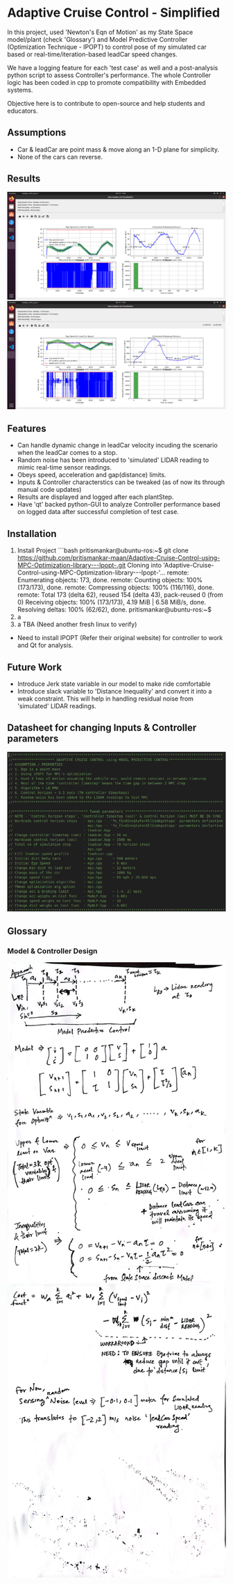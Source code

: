# Adaptive Cruise Control - Simplified  

In this project, used 'Newton's Eqn of Motion' as my State Space model/plant (check 'Glossary') and Model Predictive Controller (Optimization Technique - IPOPT) to control pose of my simulated car based or real-time/iteration-based leadCar speed changes. 

We have a logging feature for each 'test case' as well and a post-analysis python script to assess Controller's performance. The whole Controller logic has been coded in cpp to promote compatibility with Embedded systems. 

Objective here is to contribute to open-source and help students and educators.  

## Assumptions
- Car & leadCar are point mass & move along an 1-D plane for simplicity.
- None of the cars can reverse.

## Results
![Test Case -1 - At low speed](/output/ss_after_fix/TC5.png)
![Test Case -2 - At high speed](/output/ss_after_fix/TC8.png)  

## Features  
- Can handle dynamic change in leadCar velocity incuding the scenario when the leadCar comes to a stop.  
- Random noise has been introduced to 'simulated' LIDAR reading to mimic real-time sensor readings.
- Obeys speed, acceleration  and gap(distance) limits.
- Inputs & Controller characterstics can be tweaked (as of now its through manual code updates)
- Results are displayed and logged after each plantStep.
- Have 'qt' backed python-GUI to analyze Controller performance based on logged data after successful completion of test case.  

## Installation  
1. Install Project
       ```bash
    pritismankar@ubuntu-ros:~$ git clone https://github.com/pritismankar-maan/Adaptive-Cruise-Control-using-MPC-Optimization-library---Ipopt-.git
    Cloning into 'Adaptive-Cruise-Control-using-MPC-Optimization-library---Ipopt-'...
    remote: Enumerating objects: 173, done.
    remote: Counting objects: 100% (173/173), done.
    remote: Compressing objects: 100% (116/116), done.
    remote: Total 173 (delta 62), reused 154 (delta 43), pack-reused 0 (from 0)
    Receiving objects: 100% (173/173), 4.19 MiB | 6.58 MiB/s, done.
    Resolving deltas: 100% (62/62), done.
    pritismankar@ubuntu-ros:~$
3. a
4. a
TBA (Need another fresh linux to verify)
- Need to install IPOPT (Refer their original website) for controller to work  and Qt for analysis.

## Future Work
- Introduce Jerk state variable in our model to make ride comfortable
- Introduce slack variable to 'Distance Inequality' and convert it into a weak constraint. This will help in handling residual noise from 'simulated' LIDAR readings. 

## Datasheet for changing Inputs & Controller parameters
![Tweaks Datasheet](/output/ss_after_fix/tweaks.png)

## Glossary
### Model & Controller Design
![State Space model with constraint](/output/Model.jpeg)
![Cost function](/output/cost.jpeg)

 
